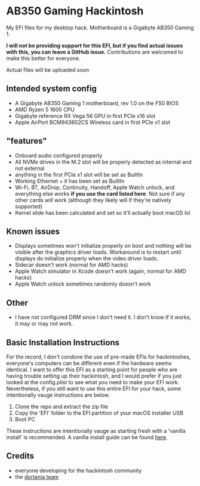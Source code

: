 # AB350 Gaming Hackintosh
My EFI files for my desktop hack. Motherboard is a Gigabyte AB350 Gaming 1.

**I will not be providing support for this EFI, but if you find actual issues with this, you can leave a GitHub issue.**
Contributions are welcomed to make this better for everyone.

Actual files will be uploaded soon

## Intended system config
- A Gigabyte AB350 Gaming 1 motherboard, rev 1.0 on the F50 BIOS
- AMD Ryzen 5 1600 CPU
- Gigabyte reference RX Vega 56 GPU in first PCIe x16 slot
- Apple AirPort BCM943602CS Wireless card in first PCIe x1 slot

## "features"
- Onboard audio configured properly
- All NVMe drives in the M.2 slot will be properly detected as internal and not external 
- anything in the first PCIe x1 slot will be set as BuiltIn
- Working Ethernet + it has been set as BuiltIn
- Wi-Fi, BT, AirDrop, Continuity, Handoff, Apple Watch unlock, and everything else works **if you use the card listed here**. Not sure if any other cards will work (although they likely will if they're natively supported)
- Kernel slide has been calculated and set so it'll actually boot macOS lol

## Known issues
- Displays sometimes won't initialize properly on boot and nothing will be visible after the graphics driver loads. Workaround is to restart until displays do initialize properly when the video driver loads.
- Sidecar doesn't work (normal for AMD hacks)
- Apple Watch simulator in Xcode doesn't work (again, normal for AMD hacks)
- Apple Watch unlock sometimes randomly doesn't work 

## Other
- I have not configured DRM since I don't need it. I don't know if it works, it may or may not work.

## Basic Installation Instructions
For the record, I don't condone the use of pre-made EFIs for hackintoshes, everyone's computers can be different even if the hardware seems identical. I want to offer this EFI as a starting point for people who are having trouble setting up their hackintosh, and I would prefer if you just looked at the config.plist to see what you need to make your EFI work.
Nevertheless, if you still want to use this entire EFI for your hack, some intentionally vauge instructions are below.
1. Clone the repo and extract the zip file
2. Copy the 'EFI' folder to the EFI partition of your macOS installer USB
3. Boot PC

These instructions are intentionally vauge as starting fresh with a 'vanilla install' is recommended.
A vanilla install guide can be found [here](https://dortania.github.io/OpenCore-Desktop-Guide).

## Credits
- everyone developing for the hackintosh community
- the [dortania team](https://github.com/orgs/dortania/people)
